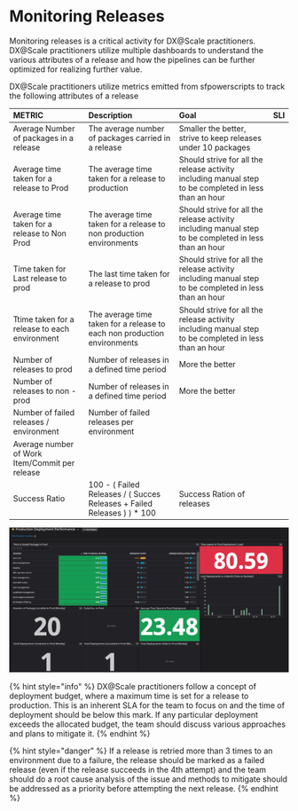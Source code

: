 # Monitoring Releases

Monitoring releases is a critical activity for DX@Scale practitioners. DX@Scale practitioners utilize multiple dashboards to understand the various attributes of a release and how the pipelines can be further optimized for realizing further value.

DX@Scale practitioners utilize metrics emitted from sfpowerscripts to track the following attributes of a release

| METRIC | Description | Goal | SLI |
| :--- | :--- | :--- | :--- |
| Average Number of packages in a release | The average number of packages carried in a release | Smaller  the better, strive to keep releases under 10 packages  |  |
| Average time taken for a release to Prod | The average time taken for a release to production | Should strive for all the release activity including manual step to be completed in less than an hour |  |
| Average time taken for a release to Non Prod | The average time taken for a release to  non production environments | Should strive for all the release activity including manual step to be completed in less than an hour |  |
| Time taken for Last release to prod | The last time taken for a release to prod | Should strive for all the release activity including manual step to be completed in less than an hour |  |
| Ttime taken for a release to each environment | The average time taken for a release to each  non production environments | Should strive for all the release activity including manual step to be completed in less than an hour |  |
| Number of releases to prod | Number of releases in a defined time period     | More the better |  |
| Number of releases to non -prod | Number of releases in a defined time period     | More the better |  |
| Number of failed releases / environment | Number of failed releases per environment |  |  |
| Average number of Work Item/Commit per release |  |  |  |
| Success Ratio | 100 - \(  Failed Releases / \( Succes Releases + Failed Releases \) \) \* 100 | Success Ration of releases |  |

![](../.gitbook/assets/image%20%2852%29%20%281%29.png)

{% hint style="info" %}
DX@Scale practitioners follow a concept of deployment budget, where a maximum time is set for a release to production. This is an inherent SLA for the team to focus on and the time of deployment should be below this mark. If any particular deployment exceeds the allocated budget, the team should discuss various approaches and plans to mitigate it.
{% endhint %}

{% hint style="danger" %}
If a release is retried more than 3 times to an environment due to a failure, the release should be marked as a failed release \(even if the release succeeds in the 4th attempt\) and the team should do a root cause analysis of the issue and methods to mitigate should be addressed as a priority before attempting the next release.
{% endhint %}

